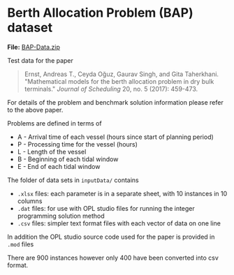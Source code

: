 # Berth Allocation Problem (BAP) dataset

**File:** [BAP-Data.zip](../data/BAP-Data.zip)

Test data for the paper 

> Ernst, Andreas T., Ceyda Oğuz, Gaurav Singh, and Gita Taherkhani. "Mathematical models for the berth allocation problem in dry bulk terminals." _Journal of Scheduling_ 20, no. 5 (2017): 459-473.

For details of the problem and benchmark solution information please refer to the above paper.

 

Problems are defined in terms of

* A - Arrival time of each vessel (hours since start of planning period)
* P - Processing time for the vessel (hours)
* L - Length of the vessel
* B - Beginning of each tidal window
* E - End of each tidal window

The folder of data sets in `inputData/` contains

- `.xlsx` files: each parameter is in a separate sheet, with 10 instances in 10 columns
- `.dat` files: for use with OPL studio files for running the integer programming solution method
- `.csv` files: simpler text format files with each vector of data on one line
 

In addition the OPL studio source code used for the paper is provided in `.mod` files

 
There are 900 instances however only 400 have been converted into csv format. 
 
